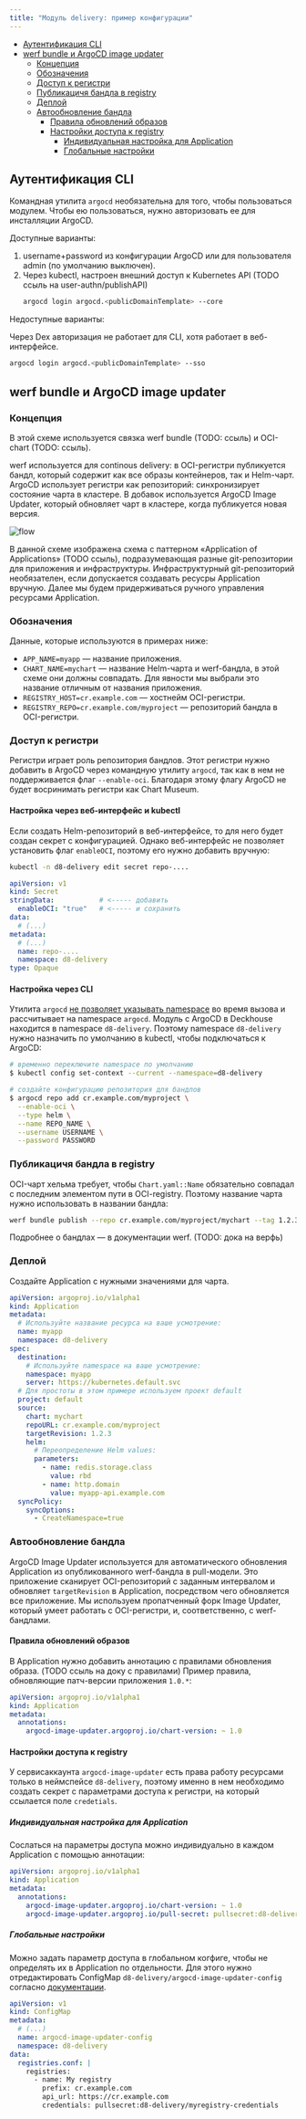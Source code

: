 ```yaml
---
title: "Модуль delivery: пример конфигурации"
---
```


- [Аутентификация CLI](#аутентификация-cli)
- [werf bundle и ArgoCD image updater](#werf-bundle-и-argocd-image-updater)
  - [Концепция](#концепция)
  - [Обозначения](#обозначения)
  - [Доступ к регистри](#доступ-к-регистри)
  - [Публикацичя бандла в registry](#публикацичя-бандла-в-registry)
  - [Деплой](#деплой)
  - [Автообновление бандла](#автообновление-бандла)
    - [Правила обновлений образов](#правила-обновлений-образов)
    - [Настройки доступа к registry](#настройки-доступа-к-registry)
      - [Индивидуальная настройка для Application](#индивидуальная-настройка-для-application)
      - [Глобальные настройки](#глобальные-настройки)

## Аутентификация CLI

Командная утилита `argocd` необязательна для того, чтобы пользоваться модулем. Чтобы ею
пользоваться, нужно авторизовать ее для инсталляции ArgoCD.

Доступные варианты:

1. username+password из конфигурации ArgoCD или для пользователя admin (по умолчанию выключен).
2. Через kubectl, настроен внешний доступ к Kubernetes API (TODO ссыль на user-authn/publishAPI)
   ```sh
   argocd login argocd.<publicDomainTemplate> --core
   ```

Недоступные варианты:

Через Dex авторизация не работает для CLI, хотя работает в веб-интерфейсе.

```sh
argocd login argocd.<publicDomainTemplate> --sso
```

## werf bundle и ArgoCD image updater

### Концепция

В этой схеме используется связка werf bundle (TODO: ссыль) и OCI-chart (TODO: ссыль).

werf используется для continous delivery: в OCI-регистри публикуется бандл, который содержит как все
образы контейнеров, так и Helm-чарт. ArgoCD использует регистри как репозиторий: синхронизирует
состояние чарта в кластере. В добавок используется ArgoCD Image Updater, который обновляет чарт в
кластере, когда публикуется новая версия.

![flow](./internal/werf-bundle-and-argocd.png)

В данной схеме изображена схема с паттерном «Application of Applications» (TODO ссыль),
подразумевающая разные git-репозитории для приложения и инфраструктуры. Инфраструктурный
git-репозиторий необязателен, если допускается создавать ресусры Application вручную. Далее мы будем
придерживаться ручного управления ресурсами Application.

### Обозначения

Данные, которые используются в примерах ниже:

- `APP_NAME=myapp` — название приложения.
- `CHART_NAME=mychart` — название Helm-чарта и werf-бандла, в этой схеме они должны
  совпадать. Для явности мы выбрали это название отличным от названия приложения.
- `REGISTRY_HOST=cr.example.com` — хостнейм OCI-регистри.
- `REGISTRY_REPO=cr.example.com/myproject` — репозиторий бандла в OCI-регистри.

### Доступ к регистри

Регистри играет роль репозитория бандлов. Этот регистри нужно добавить в ArgoCD через командную
утилиту `argocd`, так как в нем не поддерживается флаг `--enable-oci`. Благодаря этому флагу
ArgoCD не будет восринимать регистри как Chart Museum.

#### Настройка через веб-интерфейс и kubectl

Если создать Helm-репозиторий в веб-интерфейсе, то для него будет создан секрет с конфигурацией.
Однако веб-интерфейс не позволяет установить флаг `enableOCI`, поэтому его нужно добавить вручную:

```sh
kubectl -n d8-delivery edit secret repo-....
```

```yaml
apiVersion: v1
kind: Secret
stringData:           # <----- добавить
  enableOCI: "true"   # <----- и сохранить
data:
  # (...)
metadata:
  # (...)
  name: repo-....
  namespace: d8-delivery
type: Opaque
```
#### Настройка через CLI

Утилита `argocd` [не позволяет указывать namespace](https://github.com/argoproj/argo-cd/issues/9123)
во время вызова и рассчитывает на namespace `argocd`. Модуль с ArgoCD в Deckhouse находится в
namespace `d8-delivery`. Поэтому namespace `d8-delivery` нужно назначить по умолчанию в kubectl,
чтобы подключаться к ArgoCD:

```sh
# временно переключите namespace по умолчанию
$ kubectl config set-context --current --namespace=d8-delivery

# создайте конфигурацию репозитория для бандлов
$ argocd repo add cr.example.com/myproject \
  --enable-oci \
  --type helm \
  --name REPO_NAME \
  --username USERNAME \
  --password PASSWORD
```


### Публикацичя бандла в registry

OCI-чарт хельма требует, чтобы `Chart.yaml::Name` обязательно совпадал с последним элементом пути в
OCI-registry. Поэтому название чарта нужно использовать в названии бандла:

```sh
werf bundle publish --repo cr.example.com/myproject/mychart --tag 1.2.3
```

Подробнее о бандлах — в документации werf. (TODO: дока на верфь)

### Деплой

Создайте Application c нужными значениями для чарта.

```yaml
apiVersion: argoproj.io/v1alpha1
kind: Application
metadata:
  # Используйте название ресурса на ваше усмотрение:
  name: myapp
  namespace: d8-delivery
spec:
  destination:
    # Используйте namespace на ваше усмотрение:
    namespace: myapp
    server: https://kubernetes.default.svc
  # Для простоты в этом примере используем проект default
  project: default
  source:
    chart: mychart
    repoURL: cr.example.com/myproject
    targetRevision: 1.2.3
    helm:
      # Переопределение Helm values:
      parameters:
        - name: redis.storage.class
          value: rbd
        - name: http.domain
          value: myapp-api.example.com
  syncPolicy:
    syncOptions:
      - CreateNamespace=true
```

### Автообновление бандла

ArgoCD Image Updater используется для автоматического обновления Application из опубликованного
werf-бандла в pull-модели. Это приложение сканирует OCI-репозиторий с заданным интервалом и
обновляет `targetRevision` в Application, посредством чего обновляется все приложение. Мы используем
пропатченный форк Image Updater, который умеет работать с OCI-регистри, и, соответственно, с
werf-бандлами.

#### Правила обновлений образов

В Application нужно добавить аннотацию с правилами обновления образа. (TODO ссыль на доку с
правилами) Пример правила, обновляющие патч-версии приложения `1.0.*`:

```yaml
apiVersion: argoproj.io/v1alpha1
kind: Application
metadata:
  annotations:
    argocd-image-updater.argoproj.io/chart-version: ~ 1.0
```

#### Настройки доступа к registry

У сервисаккаунта `argocd-image-updater` есть права работу ресурсами только в неймспейсе
`d8-delivery`, поэтому именно в нем необходимо создать секрет с параметрами доступа к регистри, на
который ссылается поле `credetials`.

##### Индивидуальная настройка для Application

Сослаться на параметры доступа можно индивидуально в каждом Application с помощью аннотации:

```yaml
apiVersion: argoproj.io/v1alpha1
kind: Application
metadata:
  annotations:
    argocd-image-updater.argoproj.io/chart-version: ~ 1.0
    argocd-image-updater.argoproj.io/pull-secret: pullsecret:d8-delivery/myregistry-credentials
```

##### Глобальные настройки

Можно задать параметр доступа в глобальном когфиге, чтобы не определять их в Application по
отдельности. Для этого нужно отредактировать ConfigMap `d8-delivery/argocd-image-updater-config`
согласно
[документации](https://argocd-image-updater.readthedocs.io/en/stable/configuration/registries/#supported-registries).

```yaml
apiVersion: v1
kind: ConfigMap
metadata:
  # (...)
  name: argocd-image-updater-config
  namespace: d8-delivery
data:
  registries.conf: |
    registries:
      - name: My registry
        prefix: cr.example.com
        api_url: https://cr.example.com
        credentials: pullsecret:d8-delivery/myregistry-credentials
```
